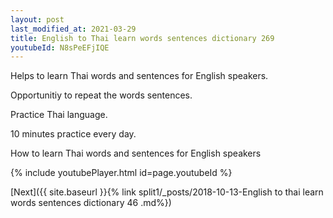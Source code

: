 ```yaml
---
layout: post
last_modified_at: 2021-03-29
title: English to Thai learn words sentences dictionary 269 
youtubeId: N8sPeEFjIQE
---
```

 
 
Helps to learn Thai words and sentences for English speakers.

Opportunitiy to repeat the words sentences. 

Practice Thai language. 
 
10 minutes practice every day. 
 
How to learn Thai words and sentences for English speakers 
 
{% include youtubePlayer.html id=page.youtubeId %}
 
 
[Next]({{ site.baseurl }}{% link  split1/_posts/2018-10-13-English to thai learn words sentences dictionary 46 .md%})
 

